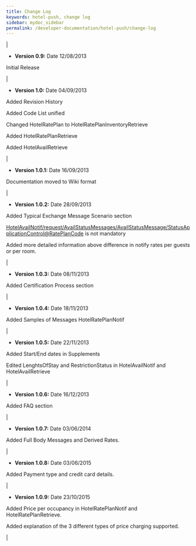 ```yaml
---
title: Change Log
keywords: hotel-push, change log
sidebar: mydoc_sidebar
permalink: /developer-documentation/hotel-push/change-log
---
```


|

-   **Version 0.9:** Date 12/08/2013

Initial Release

|

-   **Version 1.0:** Date 04/09/2013

Added Revision History

Added Code List unified

Changed HotelRatePlan to HotelRatePlanInventoryRetrieve

Added HotelRatePlanRetrieve

Added HotelAvailRetrieve

|

-   **Version 1.0.1:** Date 16/09/2013

Documentation moved to Wiki format

|

-   **Version 1.0.2:** Date 28/09/2013

Added Typical Exchange Message Scenario section

<HotelAvailNotif/request/AvailStatusMessages/AvailStatusMessage/StatusApplicationControl@RatePlanCode>
is not mandatory

Added more detailed information above difference in notify rates per
guests or per room.

|

-   **Version 1.0.3:** Date 08/11/2013

Added Certification Process section

|

-   **Version 1.0.4:** Date 18/11/2013

Added Samples of Messages HotelRatePlanNotif

|

-   **Version 1.0.5:** Date 22/11/2013

Added Start/End dates in Supplements

Edited LenghtsOfStay and RestrictionStatus in HotelAvailNotif and
HotelAvailRetrieve

|

-   **Version 1.0.6:** Date 16/12/2013

Added FAQ section

|

-   **Version 1.0.7:** Date 03/06/2014

Added Full Body Messages and Derived Rates.

|

-   **Version 1.0.8:** Date 03/06/2015

Added Payment type and credit card details.

|

-   **Version 1.0.9:** Date 23/10/2015

Added Price per occupancy in HotelRatePlanNotif and
HotelRatePlanRetrieve.

Added explanation of the 3 different types of price charging supported.

|
